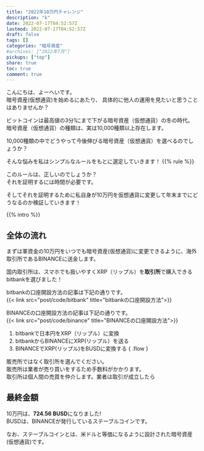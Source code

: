 ```yaml
---
title: "2022年10万円チャレンジ"
description: "k"
date: 2022-07-17T04:52:57Z
lastmod: 2022-07-17T04:52:57Z
draft: false
tags: []
categories: "暗号資産"
#archives: ["2022年7月"]
pickups: ["top"]
share: true
toc: true
comment: true
---
```


こんにちは、よーへいです。  
暗号資産(仮想通貨)を始めるにあたり、
具体的に他人の運用を見たいと思うことはありませんか？

ビットコインは最高値の3分1にまで下がる暗号資産（仮想通貨）の冬の時代。  
暗号資産（仮想通貨）の種類は、実は10,000種類以上存在します。  

10,000種類の中でどうやって今後伸びる暗号資産（仮想通貨）を選べるのでしょうか？

そんな悩みを私はシンプルなルールをもとに選定していきます！
{{% rule %}} 

このルールは、正しいのでしょうか？  
それを証明するには時間が必要です。  

そしてそれを証明するために私自身が10万円を仮想通貨に変更して年末までにどうなるのか検証していきます！ 

<!--more-->

{{% intro %}} 

## 全体の流れ

まずは軍資金の10万円をいつでも暗号資産(仮想通貨)に変更できるように、海外取引所であるBINANCEに送金します。  
  
国内取引所は、スマホでも扱いやすくXRP（リップル）を**取引所**で購入できるbitbankを選びました！  
 
bitbankの口座開設方法の記事は下記の通りです。  
{{< link src="post/code/bitbank" title="bitbankの口座開設方法">}}

BINANCEの口座開設方法の記事は下記の通りです。  
{{< link src="post/code/binance" title="BINANCEの口座開設方法">}}

1. bitbankで日本円をXRP（リップル）に変換
1. bitbankからBINANCEにXRP(リップル）を送る
1. BINANCEでXRP(リップル)をBUSDに変換する
{ .flow }

販売所ではなく取引所を選んでください。  
販売所は業者が売り買いをするため手数料がかかります。  
取引所は個人間の売買を仲介します。業者は取引が成立したら

## 最終金額

10万円は、**724.56 BUSD**になりました!  
BUSDは、BINANCEが発行しているステーブルコインです。  

なお、ステーブルコインとは、米ドルと等価になるように設計された暗号資産(仮想通貨)です。  
